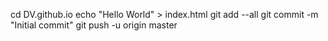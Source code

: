 cd DV.github.io
echo "Hello World" > index.html
git add --all
git commit -m "Initial commit"
git push -u origin master

